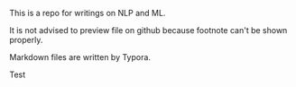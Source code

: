This is a repo for writings on NLP and ML.

It is not advised to preview file on github because footnote can't be shown properly.

Markdown files are written by Typora. 

Test

